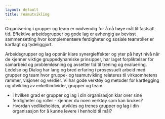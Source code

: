 ```yaml
---
layout: default
title: Teamutvikling
---
```


Organisering i grupper og team er nødvendig for å nå høye mål til fastsatt tid. Effektive arbeidsgrupper og gode lag er avhengig av bevisst sammensetting hvor komplementære ferdigheter og sosiale teamroller er kartlagt og tydeliggjort.

Arbeidsgrupper og lag oppnår klare synergieffekter og yter på høyt nivå når de kjenner viktige gruppedynamiske prinsipper, har laget forpliktelser for samarbeid og problemløsning og avsetter tid til trening og evaluering. Ledelse og Dialog har lang og bred erfaring i prosessuelt arbeid med grupper og team hvor gruppe- og teamutvikling relateres til virksomhetens rammer, visjoner og verdier. Vi har gode verktøy og metoder for kartlegging og utvikling av enkeltindivider, grupper og team.

* I hvilken grad er grupper og lag i din organisasjon klar over sine ferdigheter og roller - kjenner du noen verktøy som kan brukes?
* Hvordan vedlikeholdes, utvikles og trenes grupper og lag i din organisasjon for å kunne levere i henhold til mål?